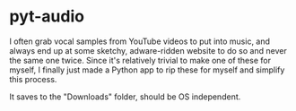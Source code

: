 # pyt-audio

I often grab vocal samples from YouTube videos to put into music, and always end up at some sketchy, adware-ridden website to do so and never the same one twice. Since it's relatively trivial to make one of these for myself, I finally just made a Python app to rip these for myself and simplify this process.

It saves to the "Downloads" folder, should be OS independent.